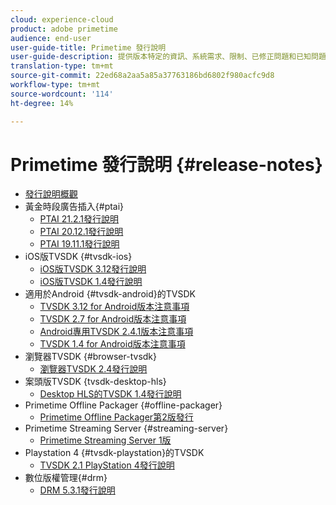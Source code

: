 ```yaml
---
cloud: experience-cloud
product: adobe primetime
audience: end-user
user-guide-title: Primetime 發行說明
user-guide-description: 提供版本特定的資訊、系統需求、限制、已修正問題和已知問題。
translation-type: tm+mt
source-git-commit: 22ed68a2aa5a85a37763186bd6802f980acfc9d8
workflow-type: tm+mt
source-wordcount: '114'
ht-degree: 14%

---
```



# Primetime 發行說明  {#release-notes}

+ [發行說明概觀](home.md)
+ 黃金時段廣告插入{#ptai}
   + [PTAI 21.2.1發行說明](ptai-21x-release-notes.md)
   + [PTAI 20.12.1發行說明](ptai-20x-release-notes.md)
   + [PTAI 19.11.1發行說明](ptai-19x-release-notes.md)
+ iOS版TVSDK {#tvsdk-ios}
   + [iOS版TVSDK 3.12發行說明](tvsdk-3x-ios.md)
   + [iOS版TVSDK 1.4發行說明](tvsdk-1-4-ios.md)
+ 適用於Android {#tvsdk-android}的TVSDK
   + [TVSDK 3.12 for Android版本注意事項](tvsdk-3x-android.md)
   + [TVSDK 2.7 for Android版本注意事項](tvsdk-27-android.md)
   + [Android專用TVSDK 2.4.1版本注意事項](tvsdk-24-android.md)
   + [TVSDK 1.4 for Android版本注意事項](tvsdk-1-4-android.md)
+ 瀏覽器TVSDK {#browser-tvsdk}
   + [瀏覽器TVSDK 2.4發行說明](tvsdk-24-browser.md)
+ 案頭版TVSDK {tvsdk-desktop-hls}
   + [Desktop HLS的TVSDK 1.4發行說明](tvsdk-1-4-desktop-hls.md)
+ Primetime Offline Packager {#offline-packager}
   + [Primetime Offline Packager第2版發行](offline-packager-2x-release-note.md)
+ Primetime Streaming Server {#streaming-server}
   + [Primetime Streaming Server 1版](primetime-streaming-server-1x.md)
+ Playstation 4 {#tvsdk-playstation}的TVSDK
   + [TVSDK 2.1 PlayStation 4發行說明](tvsdk-21-ps4.md)
+ 數位版權管理{#drm}
   + [DRM 5.3.1發行說明](drm-531-release-notes.md)
